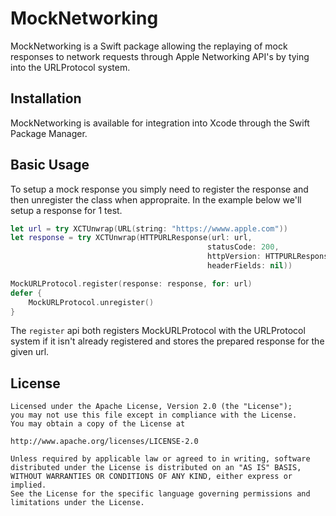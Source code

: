 # MockNetworking

MockNetworking is a Swift package allowing the replaying of mock responses to network requests through Apple Networking API's by tying into the URLProtocol system.

## Installation

MockNetworking is available for integration into Xcode through the Swift Package Manager.

## Basic Usage

To setup a mock response you simply need to register the response and then unregister the class when appropraite. In the example below we'll setup a response for 1 test.

```swift
let url = try XCTUnwrap(URL(string: "https://wwww.apple.com"))
let response = try XCTUnwrap(HTTPURLResponse(url: url,
											statusCode: 200,
											httpVersion: HTTPURLResponse.HTTP_1_1,
											headerFields: nil))

MockURLProtocol.register(response: response, for: url)
defer {
	MockURLProtocol.unregister()
}
```
The `register` api both registers MockURLProtocol with the URLProtocol system if it isn't already registered and stores the prepared response for the given url.

## License

```
Licensed under the Apache License, Version 2.0 (the "License");
you may not use this file except in compliance with the License.
You may obtain a copy of the License at

http://www.apache.org/licenses/LICENSE-2.0

Unless required by applicable law or agreed to in writing, software
distributed under the License is distributed on an "AS IS" BASIS,
WITHOUT WARRANTIES OR CONDITIONS OF ANY KIND, either express or implied.
See the License for the specific language governing permissions and
limitations under the License.
```

